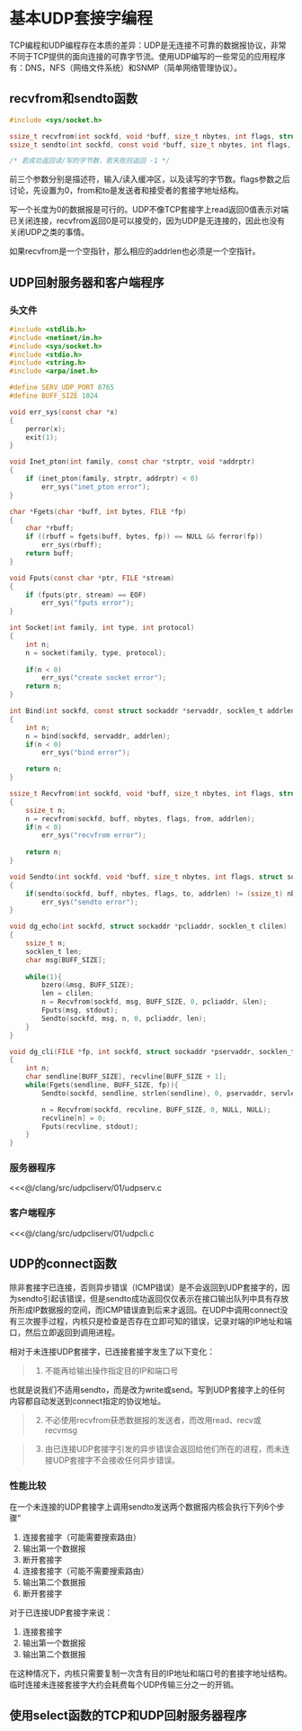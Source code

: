 # 基本UDP套接字编程
TCP编程和UDP编程存在本质的差异：UDP是无连接不可靠的数据报协议，非常不同于TCP提供的面向连接的可靠字节流。使用UDP编写的一些常见的应用程序有：DNS，NFS（网络文件系统）和SNMP（简单网络管理协议）。

## recvfrom和sendto函数
```c
#include <sys/socket.h>

ssize_t recvfrom(int sockfd, void *buff, size_t nbytes, int flags, struct sockaddr *from, socklen_t *addrlen); /* addrlen是值-结果参数 */
ssize_t sendto(int sockfd, const void *buff, size_t nbytes, int flags, struct sockaddr *to, socklen_t addrlen);

/* 若成功返回读/写的字节数，若失败则返回 -1 */
```

前三个参数分别是描述符，输入/读入缓冲区，以及读写的字节数。flags参数之后讨论，先设置为0，from和to是发送者和接受者的套接字地址结构。

写一个长度为0的数据报是可行的。UDP不像TCP套接字上read返回0值表示对端已关闭连接，recvfrom返回0是可以接受的，因为UDP是无连接的，因此也没有关闭UDP之类的事情。

如果recvfrom是一个空指针，那么相应的addrlen也必须是一个空指针。

## UDP回射服务器和客户端程序
### 头文件
```c
#include <stdlib.h>
#include <netinet/in.h>
#include <sys/socket.h>
#include <stdio.h>
#include <string.h>
#include <arpa/inet.h>

#define SERV_UDP_PORT 8765
#define BUFF_SIZE 1024

void err_sys(const char *x)
{
    perror(x);
    exit(1);
}

void Inet_pton(int family, const char *strptr, void *addrptr)
{
    if (inet_pton(family, strptr, addrptr) < 0)
        err_sys("inet_pton error");
}

char *Fgets(char *buff, int bytes, FILE *fp)
{
    char *rbuff;
    if ((rbuff = fgets(buff, bytes, fp)) == NULL && ferror(fp))
        err_sys(rbuff);
    return buff;
}

void Fputs(const char *ptr, FILE *stream)
{
    if (fputs(ptr, stream) == EOF)
        err_sys("fputs error");
}

int Socket(int family, int type, int protocol)
{
    int n;
    n = socket(family, type, protocol);
    
    if(n < 0)
        err_sys("create socket error");
    return n;
}

int Bind(int sockfd, const struct sockaddr *servaddr, socklen_t addrlen)
{
    int n;
    n = bind(sockfd, servaddr, addrlen);
    if(n < 0)
        err_sys("bind error");

    return n;
}

ssize_t Recvfrom(int sockfd, void *buff, size_t nbytes, int flags, struct sockaddr *from, socklen_t *addrlen)
{
    ssize_t n;
    n = recvfrom(sockfd, buff, nbytes, flags, from, addrlen);
    if(n < 0)
        err_sys("recvfrom error");
    
    return n;
}

void Sendto(int sockfd, void *buff, size_t nbytes, int flags, struct sockaddr *to, socklen_t addrlen)
{
    if(sendto(sockfd, buff, nbytes, flags, to, addrlen) != (ssize_t) nbytes)
        err_sys("sendto error");
}

void dg_echo(int sockfd, struct sockaddr *pcliaddr, socklen_t clilen)
{
    ssize_t n;
    socklen_t len;
    char msg[BUFF_SIZE];
    
    while(1){
        bzero(&msg, BUFF_SIZE);
        len = clilen;
        n = Recvfrom(sockfd, msg, BUFF_SIZE, 0, pcliaddr, &len);
        Fputs(msg, stdout);
        Sendto(sockfd, msg, n, 0, pcliaddr, len);
    }
}

void dg_cli(FILE *fp, int sockfd, struct sockaddr *pservaddr, socklen_t servlen)
{
    int n;
    char sendline[BUFF_SIZE], recvline[BUFF_SIZE + 1];
    while(Fgets(sendline, BUFF_SIZE, fp)){
        Sendto(sockfd, sendline, strlen(sendline), 0, pservaddr, servlen);

        n = Recvfrom(sockfd, recvline, BUFF_SIZE, 0, NULL, NULL);
        recvline[n] = 0;
        Fputs(recvline, stdout);
    }
}
```

### 服务器程序
<<<@/clang/src/udpcliserv/01/udpserv.c

### 客户端程序
<<<@/clang/src/udpcliserv/01/udpcli.c

## UDP的connect函数
除非套接字已连接，否则异步错误（ICMP错误）是不会返回到UDP套接字的，因为sendto引起该错误，但是sendto成功返回仅仅表示在接口输出队列中具有存放所形成IP数据报的空间，而ICMP错误直到后来才返回。在UDP中调用connect没有三次握手过程，内核只是检查是否存在立即可知的错误，记录对端的IP地址和端口，然后立即返回到调用进程。

相对于未连接UDP套接字，已连接套接字发生了以下变化：
> 1. 不能再给输出操作指定目的IP和端口号

也就是说我们不适用sendto，而是改为write或send。写到UDP套接字上的任何内容都自动发送到connect指定的协议地址。

> 2. 不必使用recvfrom获悉数据报的发送者，而改用read、recv或recvmsg

> 3. 由已连接UDP套接字引发的异步错误会返回给他们所在的进程，而未连接UDP套接字不会接收任何异步错误。

### 性能比较
在一个未连接的UDP套接字上调用sendto发送两个数据报内核会执行下列6个步骤”
1. 连接套接字（可能需要搜索路由）
2. 输出第一个数据报
3. 断开套接字
4. 连接套接字（可能不需要搜索路由）
5. 输出第二个数据报
6. 断开套接字

对于已连接UDP套接字来说：
1. 连接套接字
2. 输出第一个数据报
3. 输出第二个数据报

在这种情况下，内核只需要复制一次含有目的IP地址和端口号的套接字地址结构。临时连接未连接套接字大约会耗费每个UDP传输三分之一的开销。







## 使用select函数的TCP和UDP回射服务器程序